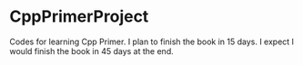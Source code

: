 # CppPrimerProject
Codes for learning Cpp Primer.
I plan to finish the book in 15 days. 
I expect I would finish the book in 45 days at the end.
